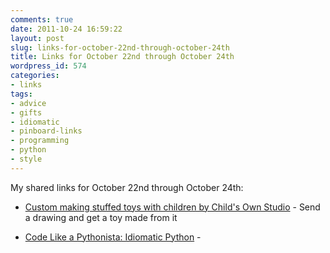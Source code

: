 ```yaml
---
comments: true
date: 2011-10-24 16:59:22
layout: post
slug: links-for-october-22nd-through-october-24th
title: Links for October 22nd through October 24th
wordpress_id: 574
categories:
- links
tags:
- advice
- gifts
- idiomatic
- pinboard-links
- programming
- python
- style
---
```


My shared links for October 22nd through October 24th:






  * [Custom making stuffed toys with children by Child's Own Studio](http://www.childsown.com/) - Send a drawing and get a toy made from it


  * [Code Like a Pythonista: Idiomatic Python](http://python.net/~goodger/projects/pycon/2007/idiomatic/handout.html) - 




